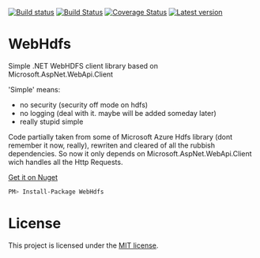 [![Build status](https://ci.appveyor.com/api/projects/status/xrd22d2lkf2o6832?svg=true)](https://ci.appveyor.com/project/justmara/webhdfs) [![Build Status](https://travis-ci.org/justmara/WebHdfs.svg?branch=master)](https://travis-ci.org/justmara/WebHdfs) [![Coverage Status](https://coveralls.io/repos/justmara/WebHdfs/badge.svg?branch=master&service=github)](https://coveralls.io/github/justmara/WebHdfs?branch=master) [![Latest version](https://img.shields.io/nuget/v/WebHdfs.svg)](https://www.nuget.org/packages/WebHdfs/)

# WebHdfs
Simple .NET WebHDFS client library based on Microsoft.AspNet.WebApi.Client

'Simple' means:
- no security (security off mode on hdfs)
- no logging (deal with it. maybe will be added someday later)
- really stupid simple

Code partially taken from some of Microsoft Azure Hdfs library (dont remember it now, really), rewriten and cleared of all the rubbish dependencies. So now it only depends on Microsoft.AspNet.WebApi.Client wich handles all the Http Requests.

[Get it on Nuget][nuget]
```bash
PM> Install-Package WebHdfs
```

[nuget]: https://www.nuget.org/packages/WebHdfs/

License
=======
This project is licensed under the [MIT license](https://github.com/justmara/WebHdfs/blob/master/LICENSE).
